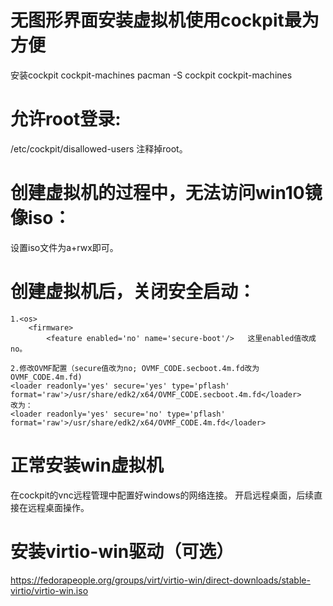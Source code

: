 # 无图形界面安装虚拟机使用cockpit最为方便
安装cockpit cockpit-machines
pacman -S cockpit cockpit-machines

# 允许root登录:
/etc/cockpit/disallowed-users 注释掉root。

# 创建虚拟机的过程中，无法访问win10镜像iso：
设置iso文件为a+rwx即可。

# 创建虚拟机后，关闭安全启动：
    1.<os>
        <firmware>
            <feature enabled='no' name='secure-boot'/>   这里enabled值改成no。

    2.修改OVMF配置（secure值改为no; OVMF_CODE.secboot.4m.fd改为OVMF_CODE.4m.fd)
    <loader readonly='yes' secure='yes' type='pflash' format='raw'>/usr/share/edk2/x64/OVMF_CODE.secboot.4m.fd</loader>
    改为：
    <loader readonly='yes' secure='no' type='pflash' format='raw'>/usr/share/edk2/x64/OVMF_CODE.4m.fd</loader>

# 正常安装win虚拟机
在cockpit的vnc远程管理中配置好windows的网络连接。
开启远程桌面，后续直接在远程桌面操作。


# 安装virtio-win驱动（可选）
https://fedorapeople.org/groups/virt/virtio-win/direct-downloads/stable-virtio/virtio-win.iso

